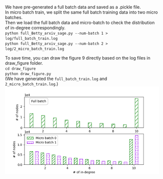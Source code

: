 We have pre-generated a full batch data and saved as a .pickle file.  
In micro batch train, we split the same full batch training data into two micro batches.  
Then we load the full batch data and micro-batch to check the distribution of in-degree correspondingly.  
`python full_Betty_arxiv_sage.py --num-batch 1 > log/full_batch_train.log`  
`python full_Betty_arxiv_sage.py --num-batch 2 > log/2_micro_batch_train.log`  

To save time, you can draw the figure 9 directly based on the log files in draw_figure folder.   
`cd draw_figure`  
`python draw_figure.py`  
(We have generated the `full_batch_train.log` and `2_micro_batch_train.log`.)  
![Figure 9](./draw_figure/Figure_9.png)
